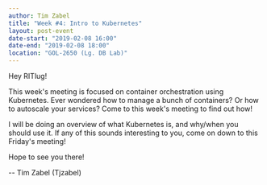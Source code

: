 ```yaml
---
author: Tim Zabel
title: "Week #4: Intro to Kubernetes"
layout: post-event
date-start: "2019-02-08 16:00"
date-end: "2019-02-08 18:00"
location: "GOL-2650 (Lg. DB Lab)"
---
```


Hey RITlug!

This week's meeting is focused on container orchestration using Kubernetes.
Ever wondered how to manage a bunch of containers? Or how to autoscale your
services? Come to this week's meeting to find out how!

I will be doing an overview of what Kubernetes is, and why/when you should use it.
If any of this sounds interesting to you, come on down to this Friday's meeting!



Hope to see you there!

-- Tim Zabel (Tjzabel)
